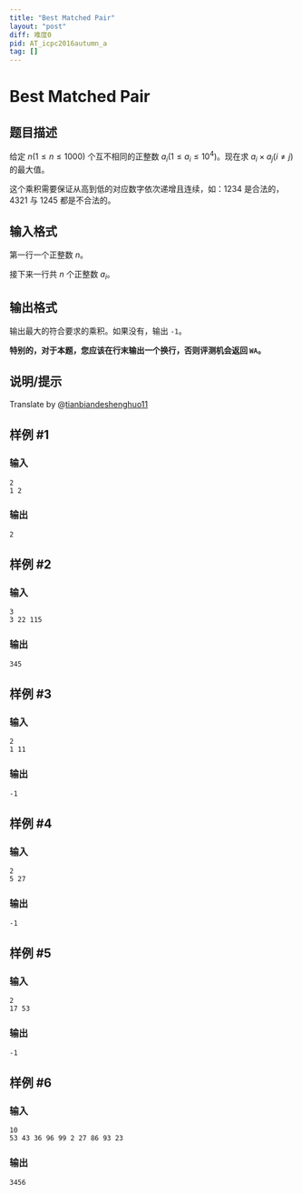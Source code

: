 ```yaml
---
title: "Best Matched Pair"
layout: "post"
diff: 难度0
pid: AT_icpc2016autumn_a
tag: []
---
```


# Best Matched Pair

## 题目描述

给定 $n(1\le n\le 1000)$ 个互不相同的正整数 $a_i(1\le a_i\le10^4)$。现在求 $a_i\times a_j(i\ne j)$ 的最大值。

这个乘积需要保证从高到低的对应数字依次递增且连续，如：$1234$ 是合法的，$4321$ 与 $1245$ 都是不合法的。

## 输入格式

第一行一个正整数 $n$。

接下来一行共 $n$ 个正整数 $a_i$。

## 输出格式

输出最大的符合要求的乘积。如果没有，输出 `-1`。

**特别的，对于本题，您应该在行末输出一个换行，否则评测机会返回 `WA`。**

## 说明/提示

Translate by @[tianbiandeshenghuo11](/user/752485)

## 样例 #1

### 输入

```
2
1 2

```

### 输出

```
2

```

## 样例 #2

### 输入

```
3
3 22 115

```

### 输出

```
345
```

## 样例 #3

### 输入

```
2
1 11

```

### 输出

```
-1

```

## 样例 #4

### 输入

```
2
5 27

```

### 输出

```
-1

```

## 样例 #5

### 输入

```
2
17 53

```

### 输出

```
-1

```

## 样例 #6

### 输入

```
10
53 43 36 96 99 2 27 86 93 23

```

### 输出

```
3456
```


